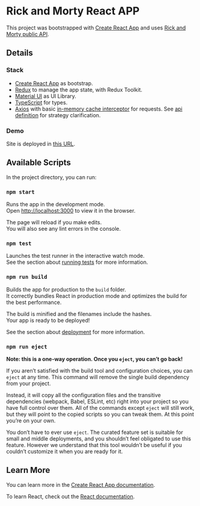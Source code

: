 # Rick and Morty React APP

This project was bootstrapped with [Create React App](https://github.com/facebook/create-react-app) and uses [Rick and Morty public API](https://rickandmortyapi.com).

## Details

### Stack

- [Create React App](https://github.com/facebook/create-react-app) as bootstrap.
- [Redux](https://redux.js.org) to manage the app state, with Redux Toolkit.
- [Material UI](https://mui.com) as UI Library.
- [TypeScript](https://www.typescriptlang.org) for types.
- [Axios](https://github.com/axios/axios) with basic [in-memory cache interceptor](https://axios-cache-interceptor.js.org/#/pages/storages) for requests. See [api definition](./src/services/api.ts) for strategy clarification.

### Demo

Site is deployed in [this URL](https://oxf2n-iaaaa-aaaad-qd33a-cai.ic.fleek.co).

## Available Scripts

In the project directory, you can run:

### `npm start`

Runs the app in the development mode.\
Open [http://localhost:3000](http://localhost:3000) to view it in the browser.

The page will reload if you make edits.\
You will also see any lint errors in the console.

### `npm test`

Launches the test runner in the interactive watch mode.\
See the section about [running tests](https://facebook.github.io/create-react-app/docs/running-tests) for more information.

### `npm run build`

Builds the app for production to the `build` folder.\
It correctly bundles React in production mode and optimizes the build for the best performance.

The build is minified and the filenames include the hashes.\
Your app is ready to be deployed!

See the section about [deployment](https://facebook.github.io/create-react-app/docs/deployment) for more information.

### `npm run eject`

**Note: this is a one-way operation. Once you `eject`, you can’t go back!**

If you aren’t satisfied with the build tool and configuration choices, you can `eject` at any time. This command will remove the single build dependency from your project.

Instead, it will copy all the configuration files and the transitive dependencies (webpack, Babel, ESLint, etc) right into your project so you have full control over them. All of the commands except `eject` will still work, but they will point to the copied scripts so you can tweak them. At this point you’re on your own.

You don’t have to ever use `eject`. The curated feature set is suitable for small and middle deployments, and you shouldn’t feel obligated to use this feature. However we understand that this tool wouldn’t be useful if you couldn’t customize it when you are ready for it.

## Learn More

You can learn more in the [Create React App documentation](https://facebook.github.io/create-react-app/docs/getting-started).

To learn React, check out the [React documentation](https://reactjs.org/).
